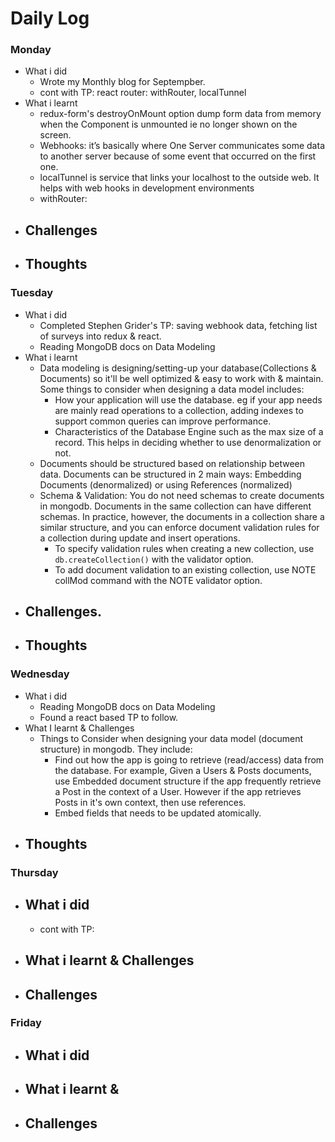 # Daily Log

### Monday
- What i did
  - Wrote my Monthly blog for Septempber.
  - cont with TP: react router: withRouter, localTunnel
- What i learnt
  - redux-form's destroyOnMount option dump form data from memory when the Component is unmounted ie no longer shown
  on the screen.
  - Webhooks: it’s basically where One Server communicates some data to another server because of some event that occurred on the first one.
  - localTunnel is service that links your localhost to the outside web. It helps with web hooks in development environments
  - withRouter:
- Challenges
  -  
- Thoughts
  - 

### Tuesday
- What i did
  - Completed Stephen Grider's TP: saving webhook data, fetching list of surveys into redux & react.
  - Reading MongoDB docs on Data Modeling
- What i learnt
  - Data modeling is designing/setting-up your database(Collections & Documents) so it'll be well optimized & easy to work with & maintain. Some things to consider when designing a data model includes:
    - How your application will use the database. eg if your app needs are mainly read operations to a collection, adding indexes to support common queries can improve performance.
    - Characteristics of the Database Engine such as the max size of a record. This helps in deciding whether to use denormalization or not.
  - Documents should be structured based on relationship between data. Documents can be structured in 2 main ways: Embedding Documents (denormalized) or using References (normalized)
  - Schema & Validation: You do not need schemas to create documents in mongodb. Documents in the same collection can have different schemas. In practice, however, the documents in a collection share a similar structure, and you can enforce document validation rules for a collection during update and insert operations.
    - To specify validation rules when creating a new collection, use `db.createCollection()` with the validator option.
    - To add document validation to an existing collection, use NOTE collMod command with the NOTE  validator option.
- Challenges.
  - 
- Thoughts
  - 
### Wednesday
- What i did
  - Reading MongoDB docs on Data Modeling
  - Found a react based TP to follow.
- What I learnt & Challenges
  - Things to Consider when designing your data model (document structure) in mongodb. They include:
    - Find out how the app is going to retrieve (read/access) data from the database. For example, Given a Users & Posts documents, use Embedded document structure if the app frequently retrieve a Post in the context of a User. However if the app retrieves Posts in it's own context, then use references.
    - Embed fields that needs to be updated atomically.
- Thoughts
  - 

### Thursday
- What i did
  - 
  - cont with TP: 
- What i learnt & Challenges
  - 
- Challenges
  - 
 
  


### Friday
- What i did
  - 
- What i learnt & 
  - 
- Challenges
  - 
 
  
 
